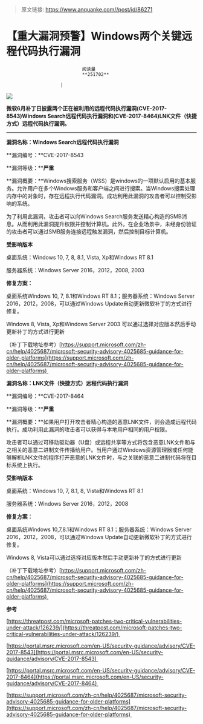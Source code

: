 > 原文链接: https://www.anquanke.com//post/id/86271 


# 【重大漏洞预警】Windows两个关键远程代码执行漏洞


                                阅读量   
                                **251702**
                            
                        |
                        
                                                                                    



[![](https://p0.ssl.qhimg.com/t0171236ed84dbe6b33.jpg)](https://p0.ssl.qhimg.com/t0171236ed84dbe6b33.jpg)

**微软6月补丁日披露两个正在被利用的远程代码执行漏洞(CVE-2017-8543)Windows Search远程代码执行漏洞和(CVE-2017-8464)LNK文件（快捷方式）远程代码执行漏洞。**



****

**漏洞名称：Windows Search远程代码执行漏洞**

**漏洞编号：**CVE-2017-8543

**漏洞等级：****严重**

**漏洞概要：**Windows搜索服务（WSS）是windows的一项默认启用的基本服务。允许用户在多个Windows服务和客户端之间进行搜索。当Windows搜索处理内存中的对象时，存在远程执行代码漏洞。成功利用此漏洞的攻击者可以控制受影响的系统。

为了利用此漏洞，攻击者可以向Windows Search服务发送精心构造的SMB消息。从而利用此漏洞提升权限并控制计算机。此外，在企业场景中，未经身份验证的攻击者可以通过SMB服务连接远程触发漏洞，然后控制目标计算机。

**受影响版本**

桌面系统：Windows 10, 7, 8, 8.1, Vista, Xp和Windows RT 8.1

服务器系统：Windows Server 2016，2012，2008, 2003



**修复方案：**

桌面系统Windows 10, 7, 8.1和Windows RT 8.1；服务器系统：Windows Server 2016，2012，2008，可以通过Windows Update自动更新微软补丁的方式进行修复。

Windows 8, Vista, Xp和Windows Server 2003 可以通过选择对应版本然后手动更新补丁的方式进行更新

（补丁下载地址参考）[https://support.microsoft.com/zh-cn/help/4025687/microsoft-security-advisory-4025685-guidance-for-older-platforms](https://support.microsoft.com/zh-cn/help/4025687/microsoft-security-advisory-4025685-guidance-for-older-platforms) 





**漏洞名称：LNK文件（快捷方式）远程代码执行漏洞**

**漏洞编号：**CVE-2017-8464

**漏洞等级：****严重**

**漏洞概要：**如果用户打开攻击者精心构造的恶意LNK文件，则会造成远程代码执行。成功利用此漏洞的攻击者可以获得与本地用户相同的用户权限。

攻击者可以通过可移动驱动器（U盘）或远程共享等方式将包含恶意LNK文件和与之相关的恶意二进制文件传播给用户。当用户通过Windows资源管理器或任何能够解析LNK文件的程序打开恶意的LNK文件时，与之关联的恶意二进制代码将在目标系统上执行。

**受影响版本**

桌面系统：Windows 10, 7, 8.1, 8, Vista和Windows RT 8.1

服务器系统：Windows Server 2016，2012，2008

**修复方案：**

桌面系统Windows 10,7,8.1和Windows RT 8.1；服务器系统：Windows Server 2016，2012，2008，可以通过Windows Update自动更新微软补丁的方式进行修复。

Windows 8, Vista可以通过选择对应版本然后手动更新补丁的方式进行更新

（补丁下载地址参考）[https://support.microsoft.com/zh-cn/help/4025687/microsoft-security-advisory-4025685-guidance-for-older-platforms](https://support.microsoft.com/zh-cn/help/4025687/microsoft-security-advisory-4025685-guidance-for-older-platforms) 



**参考**



[https://threatpost.com/microsoft-patches-two-critical-vulnerabilities-under-attack/126239/](https://threatpost.com/microsoft-patches-two-critical-vulnerabilities-under-attack/126239/)  

[https://portal.msrc.microsoft.com/en-US/security-guidance/advisory/CVE-2017-8543](https://portal.msrc.microsoft.com/en-US/security-guidance/advisory/CVE-2017-8543) 

[https://portal.msrc.microsoft.com/en-US/security-guidance/advisory/CVE-2017-8464](https://portal.msrc.microsoft.com/en-US/security-guidance/advisory/CVE-2017-8464) 

[https://support.microsoft.com/zh-cn/help/4025687/microsoft-security-advisory-4025685-guidance-for-older-platforms](https://support.microsoft.com/zh-cn/help/4025687/microsoft-security-advisory-4025685-guidance-for-older-platforms) 


